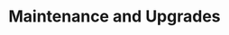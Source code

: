 ---
title: "Maintenance and Upgrades"
description: 
weight: 400
linkTitle: "Maintenance and Upgrades"
menu: 
  docs:
    parent: How-To Guides
---